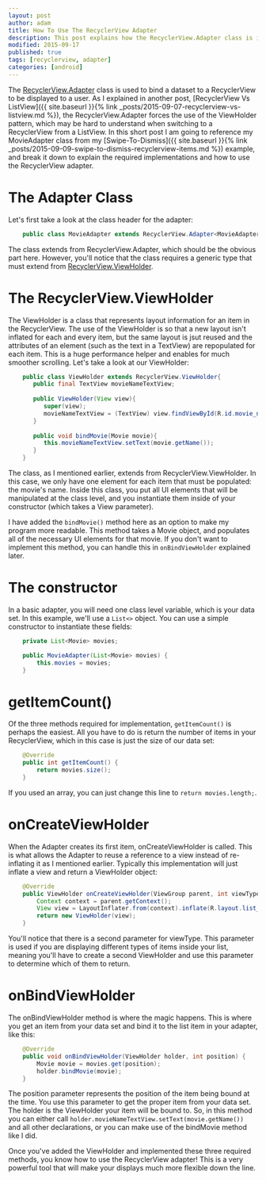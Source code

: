 ```yaml
---
layout: post
author: adam
title: How To Use The RecyclerView Adapter
description: This post explains how the RecyclerView.Adapter class is implemented.
modified: 2015-09-17
published: true
tags: [recyclerview, adapter]
categories: [android]
---
```


The [RecyclerView.Adapter](https://developer.android.com/reference/android/support/v7/widget/RecyclerView.Adapter.html) class is used to bind a dataset to a RecyclerView to be displayed to a user. As I explained in another post, [RecyclerView Vs ListView]({{ site.baseurl }}{% link _posts/2015-09-07-recyclerview-vs-listview.md %}), the RecyclerView.Adapter forces the use of the ViewHolder pattern, which may be hard to understand when switching to a RecyclerView from a ListView. In this short post I am going to reference my MovieAdapter class from my [Swipe-To-Dismiss]({{ site.baseurl }}{% link _posts/2015-09-09-swipe-to-dismiss-recyclerview-items.md %}) example, and break it down to explain the required implementations and how to use the RecyclerView adapter.

<!--more-->

# The Adapter Class

Let's first take a look at the class header for the adapter:

```java
	public class MovieAdapter extends RecyclerView.Adapter<MovieAdapter.ViewHolder> { }
```

The class extends from RecyclerView.Adapter, which should be the obvious part here. However, you'll notice that the class requires a generic type that must extend from [RecyclerView.ViewHolder](https://developer.android.com/reference/android/support/v7/widget/RecyclerView.ViewHolder.html).

# The RecyclerView.ViewHolder

The ViewHolder is a class that represents layout information for an item in the RecyclerView. The use of the ViewHolder is so that a new layout isn't inflated for each and every item, but the same layout is jsut reused and the attributes of an element (such as the text in a TextView) are repopulated for each item. This is a huge performance helper and enables for much smoother scrolling. Let's take a look at our ViewHolder:

```java
	public class ViewHolder extends RecyclerView.ViewHolder{
	   public final TextView movieNameTextView;
	 
	   public ViewHolder(View view){
	      super(view);
	      movieNameTextView = (TextView) view.findViewById(R.id.movie_name);
	   }
	 
	   public void bindMovie(Movie movie){
	      this.movieNameTextView.setText(movie.getName());
	   }
	}
```

The class, as I mentioned earlier, extends from RecyclerView.ViewHolder. In this case, we only have one element for each item that must be populated: the movie's name. Inside this class, you put all UI elements that will be manipulated at the class level, and you instantiate them inside of your constructor (which takes a View parameter).

I have added the `bindMovie()` method here as an option to make my program more readable. This method takes a Movie object, and populates all of the necessary UI elements for that movie. If you don't want to implement this method, you can handle this in `onBindViewHolder` explained later.

# The constructor

In a basic adapter, you will need one class level variable, which is your data set. In this example, we'll use a `List<>` object. You can use a simple constructor to instantiate these fields:

```java
	private List<Movie> movies;

	public MovieAdapter(List<Movie> movies) {
		this.movies = movies;
	}
```

# getItemCount()

Of the three methods required for implementation, `getItemCount()` is perhaps the easiest. All you have to do is return the number of items in your RecyclerView, which in this case is just the size of our data set:

```java
	@Override
	public int getItemCount() {
		return movies.size();
	}
```

If you used an array, you can just change this line to `return movies.length;`.

# onCreateViewHolder

When the Adapter creates its first item, onCreateViewHolder is called. This is what allows the Adapter to reuse a reference to a view instead of re-inflating it as I mentioned earlier. Typically this implementation will just inflate a view and return a ViewHolder object:

```java
	@Override
	public ViewHolder onCreateViewHolder(ViewGroup parent, int viewType) {
		Context context = parent.getContext();
		View view = LayoutInflater.from(context).inflate(R.layout.list_item_movie, parent, false);
		return new ViewHolder(view);
	}
```

You'll notice that there is a second parameter for viewType. This parameter is used if you are displaying different types of items inside your list, meaning you'll have to create a second ViewHolder and use this parameter to determine which of them to return.

# onBindViewHolder

The onBindViewHolder method is where the magic happens. This is where you get an item from your data set and bind it to the list item in your adapter, like this:

```java
	@Override
	public void onBindViewHolder(ViewHolder holder, int position) {
		Movie movie = movies.get(position);
		holder.bindMovie(movie);
	}
```

The position parameter represents the position of the item being bound at the time. You use this parameter to get the proper item from your data set. The holder is the ViewHolder your item will be bound to. So, in this method you can either call `holder.movieNameTextView.setText(movie.getName())` and all other declarations, or you can make use of the bindMovie method like I did.

Once you've added the ViewHolder and implemented these three required methods, you know how to use the RecyclerView adapter! This is a very powerful tool that will make your displays much more flexible down the line.